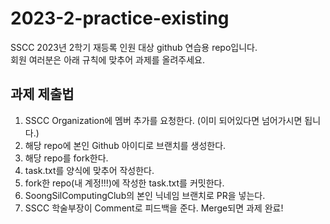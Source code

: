 # 2023-2-practice-existing
SSCC 2023년 2학기 재등록 인원 대상 github 연습용 repo입니다.   
회원 여러분은 아래 규칙에 맞추어 과제를 올려주세요.

## 과제 제출법
1. SSCC Organization에 멤버 추가를 요청한다. (이미 되어있다면 넘어가시면 됩니다.)
2. 해당 repo에 본인 Github 아이디로 브랜치를 생성한다.
3. 해당 repo를 fork한다.
4. task.txt를 양식에 맞추어 작성한다.
5. fork한 repo(내 계정!!!)에 작성한 task.txt를 커밋한다.
6. SoongSilComputingClub의 본인 닉네임 브랜치로 PR을 넣는다.
7. SSCC 학술부장이 Comment로 피드백을 준다. Merge되면 과제 완료!
